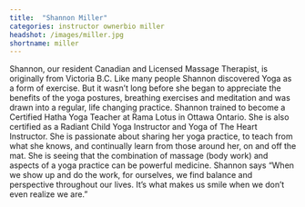 ```yaml
---
title:  "Shannon Miller"
categories: instructor ownerbio miller
headshot: /images/miller.jpg
shortname: miller
---
```

Shannon, our resident Canadian and Licensed Massage Therapist, is originally from Victoria B.C. Like many people Shannon discovered Yoga as a form of exercise. But it wasn’t long before she began to appreciate the benefits of the yoga postures, breathing exercises and meditation and was drawn into a regular, life changing practice. Shannon trained to become a Certified Hatha Yoga Teacher at Rama Lotus in Ottawa Ontario. She is also certified as a Radiant Child Yoga Instructor and Yoga of The Heart Instructor. She is passionate about sharing her yoga practice, to teach from what she knows, and continually learn from those around her, on and off the mat. She is seeing that the combination of massage (body work) and aspects of a yoga practice can be powerful medicine. Shannon says “When we show up and do the work, for ourselves, we find balance and perspective throughout our lives. It’s what makes us smile when we don’t even realize we are.”
